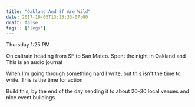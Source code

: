 ```yaml
---
title: "Oakland And Sf Are Wild"
date: 2017-10-05T13:25:33-07:00
draft: false
tags : ["logs"]
---
```



Thursday 1:25 PM


On caltrain heading from SF to San Mateo. Spent the night in Oakland and
This is an audio journal

When I'm going through something hard I write, but this isn't the time to write. This is the time for action

Build this, by the end of the day sending it to about 20-30 local venues and nice event buildings.
